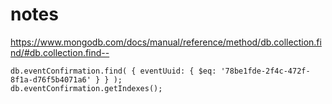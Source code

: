 # notes

https://www.mongodb.com/docs/manual/reference/method/db.collection.find/#db.collection.find--

```mongosh
db.eventConfirmation.find( { eventUuid: { $eq: '78be1fde-2f4c-472f-8f1a-d76f5b4071a6' } } );
db.eventConfirmation.getIndexes();
```

